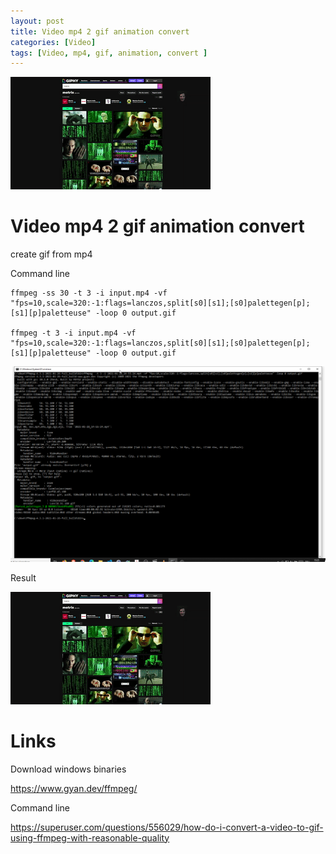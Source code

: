 ```yaml
---
layout: post
title: Video mp4 2 gif animation convert 
categories: [Video]
tags: [Video, mp4, gif, animation, convert ]
--- 
```

![](../pic/2021-01-28_14-55-24-output.gif)

# Video mp4 2 gif animation convert

create gif from mp4 

Command line 

    ffmpeg -ss 30 -t 3 -i input.mp4 -vf "fps=10,scale=320:-1:flags=lanczos,split[s0][s1];[s0]palettegen[p];[s1][p]paletteuse" -loop 0 output.gif

    ffmpeg -t 3 -i input.mp4 -vf "fps=10,scale=320:-1:flags=lanczos,split[s0][s1];[s0]palettegen[p];[s1][p]paletteuse" -loop 0 output.gif

![](../pic/2021-01-28-15-25-25.png)

Result 

![](../pic/2021-01-28_14-55-24-output.gif)

# Links 
Download windows  binaries 

<https://www.gyan.dev/ffmpeg/>

Command line 

<https://superuser.com/questions/556029/how-do-i-convert-a-video-to-gif-using-ffmpeg-with-reasonable-quality>